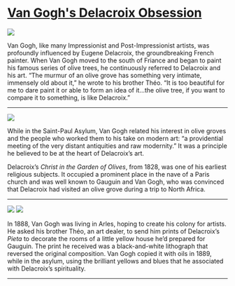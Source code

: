 # [Van Gogh's Delacroix Obsession](http://artsmia.github.io/griot/#/stories/1117)

![](http://cdn.dx.artsmia.org/thumbs/tn_mia_5001702.jpg)

Van Gogh, like many Impressionist and Post-Impressionist artists, was profoundly influenced by Eugene Delacroix, the groundbreaking French painter. When Van Gogh moved to the south of Friance and began to paint his famous series of olive trees, he continuously referred to Delacroix and his art. “The murmur of an olive grove has something very intimate, immensely old about it,” he wrote to his brother Théo. “It is too beautiful for me to dare paint it or able to form an idea of it…the olive tree, if you want to compare it to something, is like Delacroix.”

---

![](http://cdn.dx.artsmia.org/thumbs/tn_null.jpg)

While in the Saint-Paul Asylum, Van Gogh related his interest in olive groves and the people who worked them to his take on modern art: “a providential meeting of the very distant antiquities and raw modernity.” It was a principle he believed to be at the heart of Delacroix’s art.

Delacroix’s *Christ in the Garden of Olives*, from 1828, was one of his earliest religious subjects. It occupied a prominent place in the nave of a Paris church and was well known to Gauguin and Van Gogh, who was convinced that Delacroix had visited an olive grove during a trip to North Africa.

---

![](http://cdn.dx.artsmia.org/thumbs/tn_null.jpg)
![](http://cdn.dx.artsmia.org/thumbs/tn_.jpg)

In 1888, Van Gogh was living in Arles, hoping to create his colony for artists. He asked his brother Théo, an art dealer, to send him prints of Delacroix’s *Pieta* to decorate the rooms of a little yellow house he’d prepared for Gauguin. The print he received was a black-and-white lithograph that reversed the original composition. Van Gogh copied it with oils in 1889, while in the asylum, using the brilliant yellows and blues that he associated with Delacroix’s spirituality.

---
